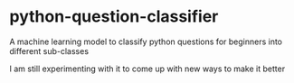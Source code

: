 # python-question-classifier
A machine learning model to classify python questions for beginners into different sub-classes

I am still experimenting with it to come up with new ways to make it better
